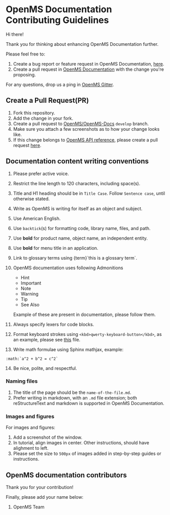 OpenMS Documentation Contributing Guidelines
============================================

Hi there!

Thank you for thinking about enhancing OpenMS Documentation further.

Please feel free to:

1. Create a bug report or feature request in OpenMS Documentation, [here](https://github.com/OpenMS/OpenMS-docs/issues).
2. Create a pull request in [OpenMS Documentation](https://github.com/OpenMS/OpenMS-docs) with the change you're proposing.

For any questions, drop us a ping in [OpenMS Gitter](https://gitter.im/OpenMS/OpenMS).

## Create a Pull Request(PR)

1. Fork this repository.
2. Add the change in your fork.
3. Create a pull request to [OpenMS/OpenMS-Docs](https://github.com/OpenMS/OpenMS-docs) `develop` branch.
4. Make sure you attach a few screenshots as to how your change looks like.
5. If this change belongs to [OpenMS API reference](https://abibuilder.cs.uni-tuebingen.de/archive/openms/Documentation/nightly/html/index.html),
   please create a pull request [here](https://github.com/OpenMS/OpenMS/tree/develop/doc).

## Documentation content writing conventions

1. Please prefer active voice.
2. Restrict the line length to 120 characters, including space(s).
3. Title and H1 heading should be in `Title Case`. Follow `Sentence case`, until otherwise stated.
4. Write as OpenMS is writing for itself as an object and subject.
5. Use American English.
6. Use `backtick`(s) for formatting code, library name, files, and path.
7. Use **bold** for product name, object name, an independent entity.
8. Use **bold** for menu title in an application.
9. Link to glossary terms using {term}\`this is a glossary term\`.
10. OpenMS documentation uses following Admonitions
    - Hint
	- Important
	- Note
	- Warning
	- Tip
	- See Also

	Example of these are present in documentation, please follow them.
11. Always specify lexers for code blocks.
12. Format keyboard strokes using `<kbd>qwerty-keyboard-button</kbd>`, as an example, please see [this](../docs/tutorials/TOPP/hotkeys-table.md) file.
13. Write math formulae using Sphinx mathjax, example:
```
:math:`a^2 + b^2 = c^2`
```
14. Be nice, polite, and respectful.

### Naming files

1. The title of the page should be the `name-of-the-file.md`.
2. Prefer writing in markdown, with an `.md` file extension; both reStructureText and markdown is supported in OpenMS Documentation.

### Images and figures

For images and figures:

1. Add a screenshot of the window.
2. In tutorial, align images in center. Other instructions, should have alighment to left.
3. Please set the size to `500px` of images added in step-by-step guides or instructions.

## OpenMS documentation contributors

Thank you for your contribution!

Finally, please add your name below:

1. OpenMS Team

